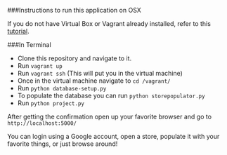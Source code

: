 ###Instructions to run this application on OSX

If you do not have Virtual Box or Vagrant already installed, refer to this [tutorial](https://www.udacity.com/wiki/ud197/install-vagrant).

###In Terminal
- Clone this repository and navigate to it.
- Run ```vagrant up```
- Run ```vagrant ssh``` (This will put you in the virtual machine)
- Once in the virtual machine navigate to ```cd /vagrant/```
- Run ```python database-setup.py```
- To populate the database you can run ```python storepopulator.py```
- Run ```python project.py```

After getting the confirmation open up your favorite browser and go to ```http://localhost:5000/```

You can login using a Google account, open a store, populate it with your favorite things, or just browse around!